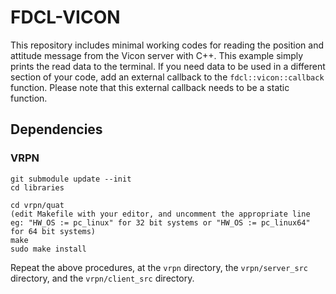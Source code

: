 # FDCL-VICON

This repository includes minimal working codes for reading the position and attitude message from the Vicon server with C++.
This example simply prints the read data to the terminal.
If you need data to be used in a different section of your code, add an external callback to the `fdcl::vicon::callback` function.
Please note that this external callback needs to be a static function.

## Dependencies

### VRPN
```
git submodule update --init
cd libraries

cd vrpn/quat
(edit Makefile with your editor, and uncomment the appropriate line eg: "HW_OS := pc_linux" for 32 bit systems or "HW_OS := pc_linux64" for 64 bit systems)
make
sudo make install
```

Repeat the above procedures, at the `vrpn` directory, the `vrpn/server_src` directory, and the `vrpn/client_src` directory.